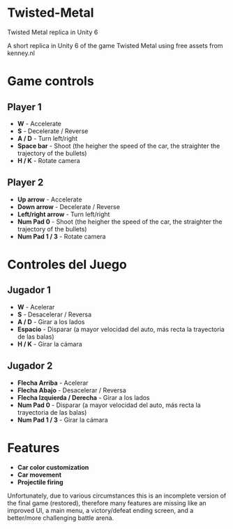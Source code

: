 # Twisted-Metal
Twisted Metal replica in Unity 6

A short replica in Unity 6 of the game Twisted Metal using free assets from kenney.nl

# Game controls

## Player 1

- **W** - Accelerate
- **S** - Decelerate / Reverse
- **A / D** - Turn left/right
- **Space bar** - Shoot (the heigher the speed of the car, the straighter the trajectory of the bullets)  
- **H / K** - Rotate camera

## Player 2

- **Up arrow** -  Accelerate
- **Down arrow** - Decelerate / Reverse
- **Left/right arrow** - Turn left/right
- **Num Pad 0** - Shoot (the heigher the speed of the car, the straighter the trajectory of the bullets)  
- **Num Pad 1 / 3** - Rotate camera

# Controles del Juego

## Jugador 1

- **W** - Acelerar  
- **S** - Desacelerar / Reversa  
- **A / D** - Girar a los lados  
- **Espacio** - Disparar (a mayor velocidad del auto, más recta la trayectoria de las balas)  
- **H / K** - Girar la cámara  

## Jugador 2

- **Flecha Arriba** - Acelerar  
- **Flecha Abajo** - Desacelerar / Reversa  
- **Flecha Izquierda / Derecha** - Girar a los lados  
- **Num Pad 0** - Disparar (a mayor velocidad del auto, más recta la trayectoria de las balas)  
- **Num Pad 1 / 3** - Girar la cámara

# Features
- **Car color customization**
- **Car movement**
- **Projectile firing**


Unfortunately, due to various circumstances this is an incomplete version of the final game (restored), therefore
many features are missing like an improved UI, a main menu, a victory/defeat ending screen, and a better/more challenging battle arena.
